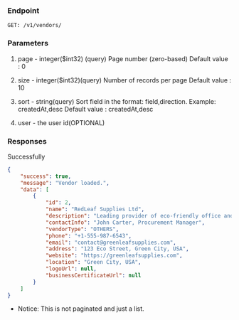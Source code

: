 ### Endpoint
```
GET: /v1/vendors/
```

### Parameters
1. page - integer($int32) (query)
Page number (zero-based)
Default value : 0

2. size - integer($int32)(query)
Number of records per page
Default value : 10

3. sort - string(query)
Sort field in the format: field,direction. Example: createdAt,desc
Default value : createdAt,desc

4. user - the user id(OPTIONAL)

### Responses
Successfully
```json
{
    "success": true,
    "message": "Vendor loaded.",
    "data": [
        {
            "id": 2,
            "name": "RedLeaf Supplies Ltd",
            "description": "Leading provider of eco-friendly office and packaging supplies with a focus on sustainability and quality.",
            "contactInfo": "John Carter, Procurement Manager",
            "vendorType": "OTHERS",
            "phone": "+1-555-987-6543",
            "email": "contact@greenleafsupplies.com",
            "address": "123 Eco Street, Green City, USA",
            "website": "https://greenleafsupplies.com",
            "location": "Green City, USA",
            "logoUrl": null,
            "businessCertificateUrl": null
        }
    ]
}
```
- Notice: This is not paginated and just a list.
